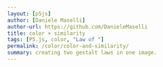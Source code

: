 ```yaml
---  
layout: [p5js]
author: [Daniele Maselli]
author-url: https://github.com/DanieleMaselli
title: color + similarity
tags: [P5.js, color, "Law of "]
permalink: /color/color-and-similarity/
summary: creating two gestalt laws in one image.
---  
```

